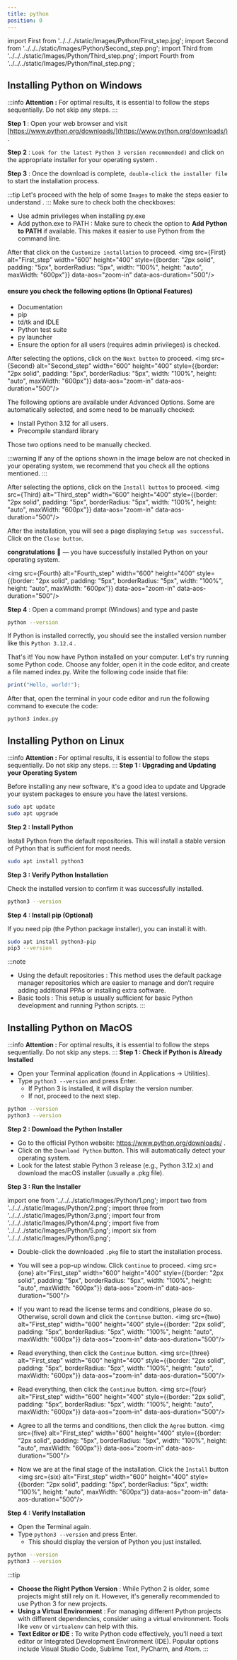```yaml
---
title: python
position: 0
---
```


<!-- Install the Python in the Windows  -->

import First from '../../../static/Images/Python/First_step.jpg';
import Second from '../../../static/Images/Python/Second_step.png';
import Third from '../../../static/Images/Python/Third_step.png';
import Fourth from '../../../static/Images/Python/final_step.png';

## Installing Python on Windows

:::info
**Attention :** For optimal results, it is essential to follow the steps sequentially. Do not skip any steps.
:::

**Step 1** : Open your web browser and visit [https://www.python.org/downloads/](https://www.python.org/downloads/) .

**Step 2** : `Look for the latest Python 3 version recommended)` and click on the appropriate installer for your operating system .

**Step 3** : Once the download is complete,` double-click the installer file` to start the installation process.

:::tip
Let's proceed with the help of some `Images` to make the steps easier to understand .
:::
Make sure to check both the checkboxes:

- Use admin privileges when installing py.exe
- Add python.exe to PATH : Make sure to check the option to **Add Python to PATH** if available. This makes it easier to use Python from the command line.

After that click on the `Customize installation` to proceed.
<img src={First} alt="First_step" width="600" height="400" style={{border: "2px solid", padding: "5px", borderRadius: "5px", width: "100%", height: "auto", maxWidth: "600px"}} data-aos="zoom-in"
data-aos-duration="500"/>

#### ensure you check the following options (In Optional Features)

- Documentation
- pip
- td/tk and IDLE
- Python test suite
- py launcher
- Ensure the option for all users (requires admin privileges) is checked.

After selecting the options, click on the `Next button` to proceed.
<img src={Second} alt="Second_step" width="600" height="400" style={{border: "2px solid", padding: "5px", borderRadius: "5px", width: "100%", height: "auto", maxWidth: "600px"}} data-aos="zoom-in"
data-aos-duration="500"/>

The following options are available under Advanced Options. Some are automatically selected, and some need to be manually checked:

- Install Python 3.12 for all users.
- Precompile standard library

Those two options need to be manually checked.

:::warning
If any of the options shown in the image below are not checked in your operating system, we recommend that you check all the options mentioned.
:::

After selecting the options, click on the `Install button` to proceed.
<img src={Third} alt="Third_step" width="600" height="400" style={{border: "2px solid", padding: "5px", borderRadius: "5px", width: "100%", height: "auto", maxWidth: "600px"}} data-aos="zoom-in"
data-aos-duration="500"/>

After the installation, you will see a page displaying `Setup was successful`. Click on the `Close button`.

**congratulations** 👏 — you have successfully installed Python on your operating system.

<img src={Fourth} alt="Fourth_step" width="600" height="400" style={{border: "2px solid", padding: "5px", borderRadius: "5px", width: "100%", height: "auto", maxWidth: "600px"}} data-aos="zoom-in"
data-aos-duration="500"/>

**Step 4** : Open a command prompt (Windows) and type and paste

```bash
python --version
```

If Python is installed correctly, you should see the installed version number like this `Python 3.12.4` .

That's it! You now have Python installed on your computer.
Let's try running some Python code. Choose any folder, open it in the code editor, and create a file named index.py. Write the following code inside that file:

```jsx title="index.py"
print("Hello, world!");
```

After that, open the terminal in your code editor and run the following command to execute the code:

```
python3 index.py
```

<!-- Install the Python in the Linux  -->

## Installing Python on Linux

:::info
**Attention :** For optimal results, it is essential to follow the steps sequentially. Do not skip any steps.
:::
**Step 1 : Upgrading and Updating your Operating System**

Before installing any new software, it's a good idea to update and Upgrade your system packages to ensure you have the latest versions.

```bash
sudo apt update
sudo apt upgrade
```

**Step 2 : Install Python**

Install Python from the default repositories. This will install a stable version of Python that is sufficient for most needs.

```bash
sudo apt install python3
```

**Step 3 : Verify Python Installation**

Check the installed version to confirm it was successfully installed.

```bash
python3 --version
```

**Step 4 : Install pip (Optional)**

If you need pip (the Python package installer), you can install it with.

```bash
sudo apt install python3-pip
pip3 --version
```

:::note

- Using the default repositories : This method uses the default package manager repositories which are easier to manage and don’t require adding additional PPAs or installing extra software.
- Basic tools : This setup is usually sufficient for basic Python development and running Python scripts.
  :::

<!-- Python installtion in the macOs -->

## Installing Python on MacOS

:::info
**Attention :** For optimal results, it is essential to follow the steps sequentially. Do not skip any steps.
:::
**Step 1 : Check if Python is Already Installed**

- Open your Terminal application (found in Applications -> Utilities).
- Type `python3 --version` and press Enter.
  - If Python 3 is installed, it will display the version number.
  - If not, proceed to the next step.

```bash
python --version
python3 --version
```

**Step 2 : Download the Python Installer**

- Go to the official Python website: https://www.python.org/downloads/ .
- Click on the `Download Python` button. This will automatically detect your operating system.
- Look for the latest stable Python 3 release (e.g., Python 3.12.x) and download the macOS installer (usually a .pkg file).

**Step 3 : Run the Installer**

import one from '../../../static/Images/Python/1.png';
import two from '../../../static/Images/Python/2.png';
import three from '../../../static/Images/Python/3.png';
import four from '../../../static/Images/Python/4.png';
import five from '../../../static/Images/Python/5.png';
import six from '../../../static/Images/Python/6.png';

- Double-click the downloaded `.pkg` file to start the installation process.
- You will see a pop-up window. Click `Continue` to proceed.
  <img src={one} alt="First_step" width="600" height="400" style={{border: "2px solid", padding: "5px", borderRadius: "5px", width: "100%", height: "auto", maxWidth: "600px"}} data-aos="zoom-in"
  data-aos-duration="500"/>

- If you want to read the license terms and conditions, please do so. Otherwise, scroll down and click the `Continue` button.
  <img src={two} alt="First_step" width="600" height="400" style={{border: "2px solid", padding: "5px", borderRadius: "5px", width: "100%", height: "auto", maxWidth: "600px"}} data-aos="zoom-in"
  data-aos-duration="500"/>

- Read everything, then click the `Continue` button.
  <img src={three} alt="First_step" width="600" height="400" style={{border: "2px solid", padding: "5px", borderRadius: "5px", width: "100%", height: "auto", maxWidth: "600px"}} data-aos="zoom-in"
  data-aos-duration="500"/>

- Read everything, then click the `Continue` button.
  <img src={four} alt="First_step" width="600" height="400" style={{border: "2px solid", padding: "5px", borderRadius: "5px", width: "100%", height: "auto", maxWidth: "600px"}} data-aos="zoom-in"
  data-aos-duration="500"/>

- Agree to all the terms and conditions, then click the `Agree` button.
  <img src={five} alt="First_step" width="600" height="400" style={{border: "2px solid", padding: "5px", borderRadius: "5px", width: "100%", height: "auto", maxWidth: "600px"}} data-aos="zoom-in"
  data-aos-duration="500"/>

- Now we are at the final stage of the installation. Click the `Install` button
  <img src={six} alt="First_step" width="600" height="400" style={{border: "2px solid", padding: "5px", borderRadius: "5px", width: "100%", height: "auto", maxWidth: "600px"}} data-aos="zoom-in"
  data-aos-duration="500"/>

**Step 4 : Verify Installation**

- Open the Terminal again.
- Type `python3 --version` and press Enter.
  - This should display the version of Python you just installed.

```bash
python --version
python3 --version
```

:::tip

- **Choose the Right Python Version** : While Python 2 is older, some projects might still rely on it. However, it's generally recommended to use Python 3 for new projects.
- **Using a Virtual Environment** : For managing different Python projects with different dependencies, consider using a virtual environment. Tools like `venv` or `virtualenv` can help with this.
- **Text Editor or IDE** : To write Python code effectively, you'll need a text editor or Integrated Development Environment (IDE). Popular options include Visual Studio Code, Sublime Text, PyCharm, and Atom.
  :::

